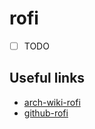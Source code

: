 # rofi

- [ ] TODO

## Useful links

- [arch-wiki-rofi][arch-wiki-rofi]
- [github-rofi][github-rofi]

[arch-wiki-rofi]: <https://wiki.archlinux.org/title/Rofi>
[github-rofi]: <https://github.com/davatorium/rofi>
